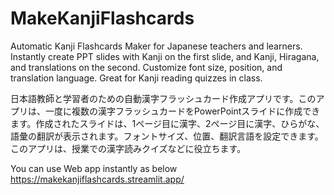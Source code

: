 # MakeKanjiFlashcards
Automatic Kanji Flashcards Maker for Japanese teachers and learners. Instantly create PPT slides with Kanji on the first slide, and Kanji, Hiragana, and translations on the second. Customize font size, position, and translation language. Great for Kanji reading quizzes in class.

日本語教師と学習者のための自動漢字フラッシュカード作成アプリです。このアプリは、一度に複数の漢字フラッシュカードをPowerPointスライドに作成できます。作成されたスライドは、1ページ目に漢字、2ページ目に漢字、ひらがな、語彙の翻訳が表示されます。フォントサイズ、位置、翻訳言語を設定できます。このアプリは、授業での漢字読みクイズなどに役立ちます。

You can use Web app instantly as below
https://makekanjiflashcards.streamlit.app/
